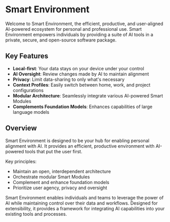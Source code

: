 # Smart Environment

Welcome to Smart Environment, the efficient, productive, and user-aligned AI-powered ecosystem for personal and professional use. Smart Environment empowers individuals by providing a suite of AI tools in a private, secure, and open-source software package.

## Key Features

- **Local-first**: Your data stays on your device under your control
- **AI Oversight**: Review changes made by AI to maintain alignment 
- **Privacy**: Limit data-sharing to only what's necessary
- **Context Profiles**: Easily switch between home, work, and project configurations
- **Modular Architecture**: Seamlessly integrate various AI-powered Smart Modules
- **Complements Foundation Models**: Enhances capabilities of large language models

## Overview

Smart Environment is designed to be your hub for enabling personal alignment with AI. It provides an efficient, productive environment with AI-powered tools that put the user first.

Key principles:
- Maintain an open, interdependent architecture 
- Orchestrate modular Smart Modules
- Complement and enhance foundation models
- Prioritize user agency, privacy and oversight

Smart Environment enables individuals and teams to leverage the power of AI while maintaining control over their data and workflows. Designed for extensibility, it provides a framework for integrating AI capabilities into your existing tools and processes.
